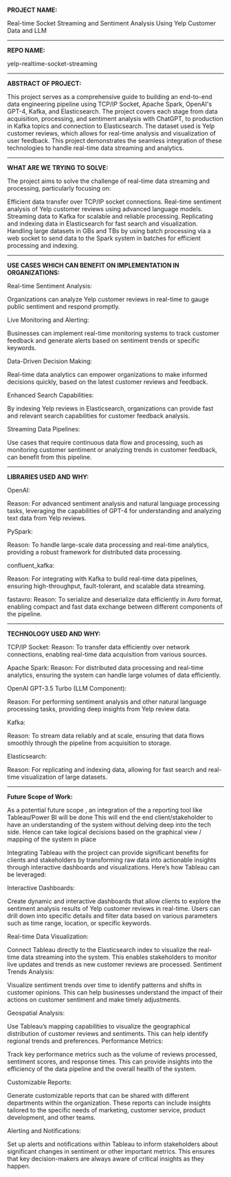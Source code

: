 **PROJECT NAME:**

Real-time Socket Streaming and Sentiment Analysis Using Yelp Customer Data and LLM 

------------------------------------------------------------------------------------------------

**REPO NAME:**

yelp-realtime-socket-streaming

------------------------------------------------------------------------------------------------

**ABSTRACT OF PROJECT:**

This project serves as a comprehensive guide to building an end-to-end data engineering pipeline using TCP/IP Socket, Apache Spark, OpenAI's GPT-4, Kafka, and Elasticsearch. The project covers each stage from data acquisition, processing, and sentiment analysis with ChatGPT, to production in Kafka topics and connection to Elasticsearch. The dataset used is Yelp customer reviews, which allows for real-time analysis and visualization of user feedback. This project demonstrates the seamless integration of these technologies to handle real-time data streaming and analytics.

------------------------------------------------------------------------------------------------

**WHAT ARE WE TRYING TO SOLVE:**

The project aims to solve the challenge of real-time data streaming and processing, particularly
focusing on:


Efficient data transfer over TCP/IP socket connections.
Real-time sentiment analysis of Yelp customer reviews using advanced language models.
Streaming data to Kafka for scalable and reliable processing.
Replicating and indexing data in Elasticsearch for fast search and visualization.
Handling large datasets in GBs and TBs by using batch processing via a web socket to send data
to the Spark system in batches for efficient processing and indexing.

------------------------------------------------------------------------------------------------

**USE CASES WHICH CAN BENEFIT ON IMPLEMENTATION IN ORGANIZATIONS:**

Real-time Sentiment Analysis:

Organizations can analyze Yelp customer reviews in real-time to gauge public sentiment and
respond promptly.

Live Monitoring and Alerting:

Businesses can implement real-time monitoring systems to track customer feedback and generate 
alerts based on sentiment trends or specific keywords.

Data-Driven Decision Making:

Real-time data analytics can empower organizations to make informed decisions quickly, based
on the latest customer reviews and feedback.

Enhanced Search Capabilities:

By indexing Yelp reviews in Elasticsearch, organizations can provide fast and relevant search
capabilities for customer feedback analysis.

Streaming Data Pipelines:

Use cases that require continuous data flow and processing, such as monitoring customer 
sentiment or analyzing trends in customer feedback, can benefit from this pipeline.

------------------------------------------------------------------------------------------------

**LIBRARIES USED AND WHY:**

OpenAI:

Reason: For advanced sentiment analysis and natural language processing tasks, leveraging
the capabilities of GPT-4 for understanding and analyzing text data from Yelp reviews.

PySpark:

Reason: To handle large-scale data processing and real-time analytics, providing a robust 
framework for distributed data processing.

confluent_kafka:

Reason: For integrating with Kafka to build real-time data pipelines, ensuring 
high-throughput, fault-tolerant, and scalable data streaming.

fastavro:
Reason: To serialize and deserialize data efficiently in Avro format, enabling compact 
and fast data exchange between different components of the pipeline.

------------------------------------------------------------------------------------------------

**TECHNOLOGY USED AND WHY:**

TCP/IP Socket:
Reason: To transfer data efficiently over network connections, enabling real-time data acquisition 
from various sources.

Apache Spark:
Reason: For distributed data processing and real-time analytics, ensuring the system can handle 
large volumes of data efficiently.

OpenAI GPT-3.5 Turbo (LLM Component):

Reason: For performing sentiment analysis and other natural language processing tasks, providing
deep insights from Yelp review data.

Kafka:

Reason: To stream data reliably and at scale, ensuring that data flows smoothly through the pipeline
from acquisition to storage.

Elasticsearch:

Reason: For replicating and indexing data, allowing for fast search and real-time visualization
of large datasets.

------------------------------------------------------------------------------------------------

**Future Scope of Work:**

As a potential future scope , an integration of the a reporting tool like Tableau/Power BI will
be done  This will end the end client/stakeholder to have an understanding
of the system without delving deep into the tech side. Hence can take logical decisions 
based on the graphical view / mapping of the system in place

Integrating Tableau with the project can provide significant benefits for clients and stakeholders
by transforming raw data into actionable insights through interactive dashboards and visualizations. 
Here’s how Tableau can be leveraged:

Interactive Dashboards:

Create dynamic and interactive dashboards that allow clients to explore the sentiment analysis results of 
Yelp customer reviews in real-time. Users can drill down into specific details and filter data based on various
parameters such as time range, location, or specific keywords.

Real-time Data Visualization:

Connect Tableau directly to the Elasticsearch index to visualize the real-time data streaming into the system. 
This enables stakeholders to monitor live updates and trends as new customer reviews are processed.
Sentiment Trends Analysis:

Visualize sentiment trends over time to identify patterns and shifts in customer opinions.
This can help businesses understand the impact of their actions on customer sentiment and make timely adjustments.

Geospatial Analysis:

Use Tableau’s mapping capabilities to visualize the geographical distribution of 
customer reviews and sentiments. This can help identify regional trends and preferences.
Performance Metrics:

Track key performance metrics such as the volume of reviews processed, sentiment scores,
and response times. This can provide insights into the efficiency of the data pipeline and 
the overall health of the system.

Customizable Reports:

Generate customizable reports that can be shared with different departments within the organization.
These reports can include insights tailored to the specific needs of marketing, customer service,
product development, and other teams.

Alerting and Notifications:

Set up alerts and notifications within Tableau to inform stakeholders about significant changes
in sentiment or other important metrics. This ensures that key decision-makers are always aware of
critical insights as they happen.


